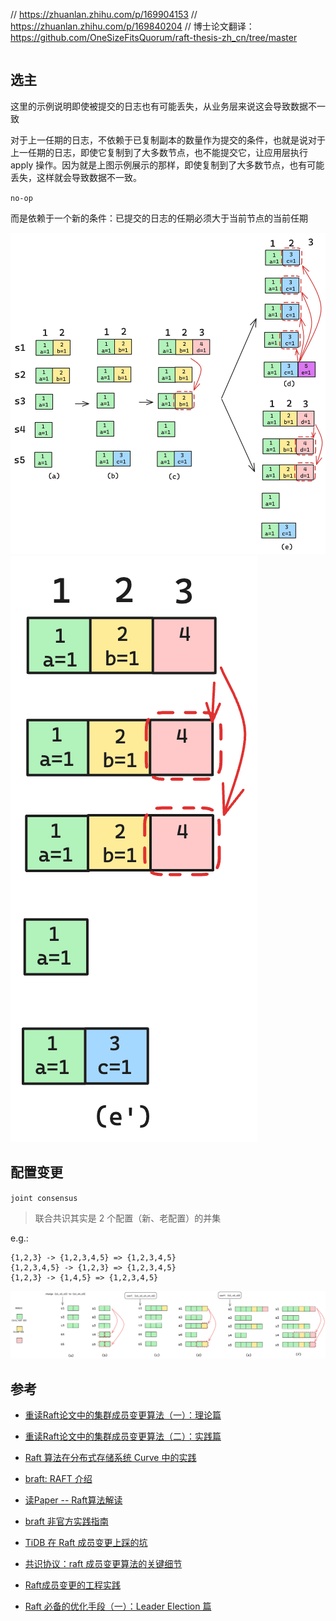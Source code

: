 

// https://zhuanlan.zhihu.com/p/169904153
// https://zhuanlan.zhihu.com/p/169840204
// 博士论文翻译：https://github.com/OneSizeFitsQuorum/raft-thesis-zh_cn/tree/master

```

```

选主
---



这里的示例说明即使被提交的日志也有可能丢失，从业务层来说这会导致数据不一致

对于上一任期的日志，不依赖于已复制副本的数量作为提交的条件，也就是说对于上一任期的日志，即使它复制到了大多数节点，也不能提交它，让应用层执行 apply 操作。因为就是上图示例展示的那样，即使复制到了大多数节点，也有可能丢失，这样就会导致数据不一致。

`no-op`

而是依赖于一个新的条件：已提交的日志的任期必须大于当前节点的当前任期

![](image/safe.jpg)
![](image/no-op.jpg)

配置变更
---

`joint consensus`

> 联合共识其实是 2 个配置（新、老配置）的并集

e.g.:
```
{1,2,3} -> {1,2,3,4,5} => {1,2,3,4,5}
{1,2,3,4,5} -> {1,2,3} => {1,2,3,4,5}
{1,2,3} -> {1,4,5} => {1,2,3,4,5}
```

![](image/membership_change.jpg)



参考
---

* [重读Raft论文中的集群成员变更算法（一）：理论篇](https://www.codedump.info/post/20220417-weekly-13/)
* [重读Raft论文中的集群成员变更算法（二）：实践篇](https://www.codedump.info/post/20220507-weekly-14/)

* [Raft 算法在分布式存储系统 Curve 中的实践](https://www.infoq.cn/article/qe5jidrfscczs9vwqea0)
* [braft: RAFT 介绍](https://github.com/baidu/braft/blob/master/docs/cn/raft_protocol.md)
* [读Paper -- Raft算法解读](https://liuyangming.tech/05-2019/raft.html)

* [braft 非官方实践指南](https://yriuns.github.io/2022/01/08/braft-in-action/)


* [TiDB 在 Raft 成员变更上踩的坑](https://zhuanlan.zhihu.com/p/342319702)

* [共识协议：raft 成员变更算法的关键细节](https://zhuanlan.zhihu.com/p/662410645)

* [Raft成员变更的工程实践](https://zhuanlan.zhihu.com/p/359206808)


* [Raft 必备的优化手段（一）：Leader Election 篇](https://zhuanlan.zhihu.com/p/639480562)
